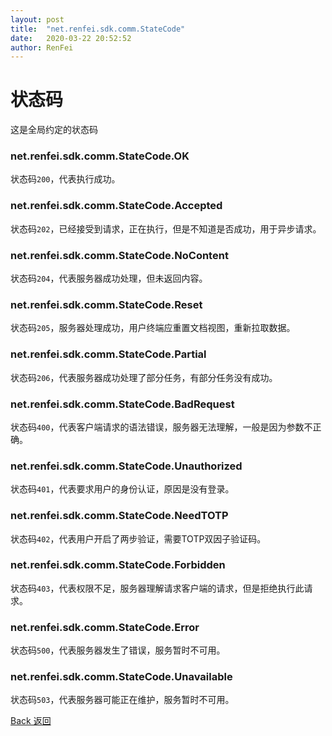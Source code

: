 ```yaml
---
layout: post
title:  "net.renfei.sdk.comm.StateCode"
date:   2020-03-22 20:52:52
author: RenFei
---
```


# 状态码
这是全局约定的状态码

### net.renfei.sdk.comm.StateCode.OK
状态码`200`，代表执行成功。
### net.renfei.sdk.comm.StateCode.Accepted
状态码`202`，已经接受到请求，正在执行，但是不知道是否成功，用于异步请求。
### net.renfei.sdk.comm.StateCode.NoContent
状态码`204`，代表服务器成功处理，但未返回内容。
### net.renfei.sdk.comm.StateCode.Reset
状态码`205`，服务器处理成功，用户终端应重置文档视图，重新拉取数据。
### net.renfei.sdk.comm.StateCode.Partial
状态码`206`，代表服务器成功处理了部分任务，有部分任务没有成功。
### net.renfei.sdk.comm.StateCode.BadRequest
状态码`400`，代表客户端请求的语法错误，服务器无法理解，一般是因为参数不正确。
### net.renfei.sdk.comm.StateCode.Unauthorized
状态码`401`，代表要求用户的身份认证，原因是没有登录。
### net.renfei.sdk.comm.StateCode.NeedTOTP
状态码`402`，代表用户开启了两步验证，需要TOTP双因子验证码。
### net.renfei.sdk.comm.StateCode.Forbidden
状态码`403`，代表权限不足，服务器理解请求客户端的请求，但是拒绝执行此请求。
### net.renfei.sdk.comm.StateCode.Error
状态码`500`，代表服务器发生了错误，服务暂时不可用。
### net.renfei.sdk.comm.StateCode.Unavailable
状态码`503`，代表服务器可能正在维护，服务暂时不可用。

<a href="/">Back 返回</a>